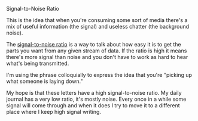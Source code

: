 Signal-to-Noise Ratio

This is the idea that when you're consuming some sort of media there's a mix of useful information (the signal) and useless chatter (the background noise). 

The [signal-to-noise ratio](https://en.wikipedia.org/wiki/Signal-to-noise_ratio) is a way to talk about how easy it is to get the parts you want from any given stream of data. If the ratio is high it means there's more signal than noise and you don't have to work as hard to hear what's being transmitted. 

I'm using the phrase colloquially to express the idea that you're "picking up what someone is laying down." 

My hope is that these letters have a high signal-to-noise ratio. My daily journal has a very low ratio, it's mostly noise. Every once in a while some signal will come through and when it does I try to move it to a different place where I keep high signal writing. 
